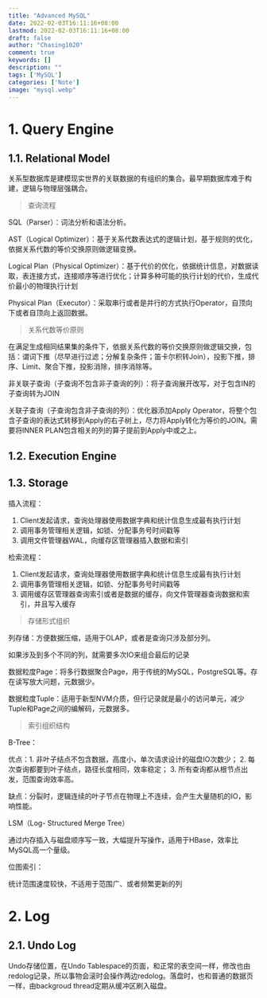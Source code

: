 ```yaml
---
title: "Advanced MySQL"
date: 2022-02-03T16:11:16+08:00
lastmod: 2022-02-03T16:11:16+08:00
draft: false
author: "Chasing1020"
comment: true
keywords: []
description: ""
tags: ['MySQL']
categories: ['Note']
image: "mysql.webp"
---
```


# 1. Query Engine

## 1.1. Relational Model

关系型数据库是建模现实世界的关联数据的有组织的集合。最早期数据库难于构建，逻辑与物理层强耦合。

>   查询流程

SQL（Parser）：词法分析和语法分析。

AST（Logical Optimizer）：基于关系代数表达式的逻辑计划，基于规则的优化，依据关系代数的等价交换原则做逻辑变换。

Logical Plan（Physical Optimizer）：基于代价的优化，依据统计信息，对数据读取，表连接方式，连接顺序等进行优化；计算多种可能的执行计划的代价，生成代价最小的物理执行计划

Physical Plan（Executor）：采取串行或者是并行的方式执行Operator，自顶向下或者自顶向上返回数据。

>   关系代数等价原则

在满足生成相同结果集的条件下，依据关系代数的等价交换原则做逻辑交换，包括：谓词下推（尽早进行过滤；分解复杂条件；笛卡尔积转Join），投影下推，排序、Limit、聚合下推，投影消除，排序消除等。

非关联子查询（子查询不包含非子查询的列）：将子查询展开改写，对于包含IN的子查询转为JOIN

关联子查询（子查询包含非子查询的列）：优化器添加Apply Operator，将整个包含子查询的表达式转移到Apply的右子树上，尽力将Apply转化为等价的JOIN。需要将INNER PLAN包含相关的列的算子提前到Apply中或之上。

## 1.2. Execution Engine



## 1.3. Storage

插入流程：

1.   Client发起请求，查询处理器使用数据字典和统计信息生成最有执行计划
2.   调用事务管理相关逻辑，如锁、分配事务号时间戳等
3.   调用文件管理器WAL，向缓存区管理器插入数据和索引

检索流程：

1.   Client发起请求，查询处理器使用数据字典和统计信息生成最有执行计划
2.   调用事务管理相关逻辑，如锁、分配事务号时间戳等
3.   调用缓存区管理器查询索引或者是数据的缓存，向文件管理器查询数据和索引，并且写入缓存

>   存储形式组织

列存储：方便数据压缩，适用于OLAP，或者是查询只涉及部分列。

如果涉及到多个不同的列，就需要多次IO来组合最后的记录

数据粒度Page：将多行数据聚合Page，用于传统的MySQL，PostgreSQL等。存在读写放大问题，元数据少。

数据粒度Tuple：适用于新型NVM介质，但行记录就是最小的访问单元，减少Tuple和Page之间的编解码，元数据多。

>   索引组织结构

B-Tree：

优点：1. 非叶子结点不包含数据，高度小，单次请求设计的磁盘IO次数少； 2. 每次查询都要到叶子结点，路径长度相同，效率稳定； 3. 所有查询都从根节点出发，范围查询效率高。

缺点：分裂时，逻辑连续的叶子节点在物理上不连续，会产生大量随机的IO，影响性能。

LSM（Log- Structured Merge Tree）

通过内存插入与磁盘顺序写一致，大幅提升写操作，适用于HBase，效率比MySQL高一个量级。

位图索引：

统计范围速度较快，不适用于范围广、或者频繁更新的列

# 2. Log

## 2.1. Undo Log

Undo存储位置，在Undo Tablespace的页面，和正常的表空间一样，修改也由redolog记录，所以事物会滚时会操作两边redolog。落盘时，也和普通的数据页一样，由backgroud thread定期从缓冲区刷入磁盘。



